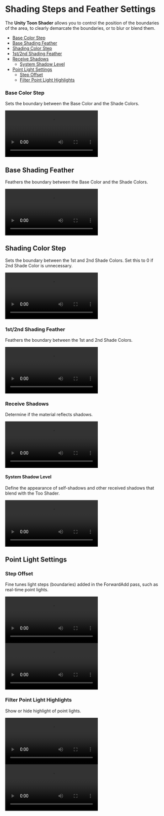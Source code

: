 # Shading Steps and Feather Settings

The **Unity Toon Shader** allows you to control the position of the boundaries of the area, to clearly demarcate the boundaries, or to blur or blend them.

* [Base Color Step](#base-color-step)
* [Base Shading Feather](#base-shading-feather)
* [Shading Color Step](#shading-color-step)
* [1st/2nd Shading Feather](#1st2nd-shading-feather)
* [Receive Shadows](#receive-shadows)
  * [System Shadow Level](#system-shadow-level)
* [Point Light Settings](#point-light-settings)
  * [Step Offset](#step-offset)
  * [Filter Point Light Highlights](#filter-point-light-highlights)


### Base Color Step
Sets the boundary between the Base Color and the Shade Colors.

<video title="The head of a chibi-style character model with feathered hair and cat ears. The shadow on the chin of the character grows more visible and sharper-edged." src="images/ColorStep.mp4" width="auto" height="auto" autoplay="true" loop="true" controls></video>

## Base Shading Feather
Feathers the boundary between the Base Color and the Shade Colors.

<video title="The same chibi-style character. The shadow on the chin becomes more and less visible, but doesn't disappear entirely." src="images/BaseShadingFeather.mp4" width="auto" height="auto" autoplay="true" loop="true" controls></video>

## Shading Color Step
Sets the boundary between the 1st and 2nd Shade Colors. Set this to 0 if  2nd Shade Color is unnecessary.

<video title="The same chibi-style character. The lighter-colored shadow on the chin is gradually replaced with a darker shadow." src="images/ShadingColorStep.mp4" width="auto" height="auto" autoplay="true" loop="true" controls></video>


### 1st/2nd Shading Feather
Feathers the boundary between the 1st and 2nd Shade Colors.

<video title="The same chibi-style character. The lighter-colored shadow on the chin is gradually replaced with a darker feathered shadow." src="images/1st2ndShadeFeather.mp4" width="auto" height="auto" autoplay="true" loop="true" controls></video>

### Receive Shadows
Determine if the material reflects shadows.

<video title="The same chibi-style character. Shadows from the hair onto the face and eyes appear and disappear." src="images/RecieveSystemShadow.mp4" width="auto" height="auto" autoplay="true" loop="true" controls></video>


#### System Shadow Level
Define the appearance of self-shadows and other received shadows that blend with the Too Shader.

<video title="The same chibi-style character. The face starts with only a shadow on the chin. Then the hair casts shadows on the face, then the whole face is in shadow." src="images/SystemShadowLevel.mp4" width="auto" height="auto" autoplay="true" loop="true" controls></video>


## Point Light Settings

### Step Offset
Fine tunes light steps (boundaries) added in the ForwardAdd pass, such as real-time point lights.


<video title="The same chibi-style character. Bands of red, orange, and yellow light grow and shrink on the hair." src="images/PointLightStepOffset.mp4" width="auto" height="auto" autoplay="true" loop="true" controls></video>
<video title="A toon-shaded sphere in a room textured with graphs. The sphere has green and purple bands of color, which grow and shrink." src="images/PointLightStepOffset-Ball3.mp4" width="auto" height="auto" autoplay="true" loop="true" controls></video>



### Filter Point Light Highlights
Show or hide highlight of point lights.

<video title="The head of a chibi-style character model with feathered hair and cat ears. The face is lit with a purple light, and small bright specular highlights appear and disappear." src="images/FilterHilightOnPointLight-2.mp4" width="auto" height="auto" autoplay="true" loop="true" controls></video>
<video title="A toon-shaded sphere in a room textured with graphs. The sphere has green and purple bands of color, and bright circular highlights which appear and disappear." src="images/FilterPointLightHighlight-Ball.mp4" width="auto" height="auto" autoplay="true" loop="true" controls></video>
